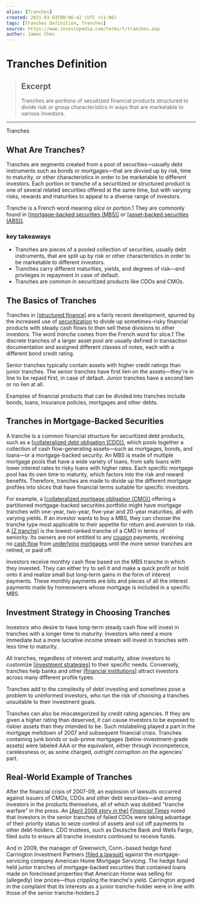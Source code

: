 ```yaml
---
alias: [Tranches]
created: 2021-03-03T00:06:42 (UTC +11:00)
tags: [Tranches Definition, Tranches]
source: https://www.investopedia.com/terms/t/tranches.asp
author: James Chen
---
```


# Tranches Definition

> ## Excerpt
> Tranches are portions of secuitized financial products structured to divide risk or group characteristics in ways that are marketable to various investors.

---

Tranches
## What Are Tranches?

Tranches are segments created from a pool of securities—usually debt instruments such as bonds or mortgages—that are divvied up by risk, time to maturity, or other characteristics in order to be marketable to different investors. Each portion or tranche of a securitized or structured product is one of several related securities offered at the same time, but with varying risks, rewards and maturities to appeal to a diverse range of investors.

Tranche is a French word meaning _slice_ or _portion_.1 They are commonly found in [[mortgage-backed securities (MBS)]](https://www.investopedia.com/terms/m/mbs.asp) or [[asset-backed securities (ABS)]](https://www.investopedia.com/terms/a/asset-backedsecurity.asp).

### key takeaways

-   Tranches are pieces of a pooled collection of securities, usually debt instruments, that are split up by risk or other characteristics in order to be marketable to different investors.
-   Tranches carry different maturities, yields, and degrees of risk—and privileges in repayment in case of default.
-   Tranches are common in securitized products like CDOs and CMOs.

## The Basics of Tranches

Tranches in [[structured finance]](https://www.investopedia.com/terms/s/structuredfinance.asp) are a fairly recent development, spurred by the increased use of [securitization](https://www.investopedia.com/terms/s/securitization.asp) to divide up sometimes-risky financial products with steady cash flows to then sell these divisions to other investors. The word _tranche_ comes from the French word for slice.1 The discrete tranches of a larger asset pool are usually defined in transaction documentation and assigned different classes of notes, each with a different bond credit rating.

Senior tranches typically contain assets with higher credit ratings than junior tranches. The senior tranches have first lien on the assets—they're in line to be repaid first, in case of default. Junior tranches have a second lien or no lien at all.

Examples of financial products that can be divided into tranches include bonds, loans, insurance policies, mortgages and other debts.

## Tranches in Mortgage-Backed Securities

A tranche is a common financial structure for securitized debt products, such as a [[collateralized debt obligation (CDO)]](https://www.investopedia.com/terms/c/cdo.asp), which pools together a collection of cash flow-generating assets—such as mortgages, bonds, and loans—or a mortgage-backed security. An MBS is made of multiple mortgage pools that have a wide variety of loans, from safe loans with lower interest rates to risky loans with higher rates. Each specific mortgage pool has its own time to maturity, which factors into the risk and reward benefits. Therefore, tranches are made to divide up the different mortgage profiles into slices that have financial terms suitable for specific investors.

For example, a [[collateralized mortgage obligation (CMO)]](https://www.investopedia.com/terms/c/cmo.asp) offering a partitioned mortgage-backed securities portfolio might have mortgage tranches with one-year, two-year, five-year and 20-year maturities, all with varying yields. If an investor wants to buy a MBS, they can choose the tranche type most applicable to their appetite for return and aversion to risk. A [[Z tranche]](https://www.investopedia.com/terms/z/ztranche.asp) is the lowest-ranked tranche of a CMO in terms of seniority. Its owners are not entitled to any [coupon](https://www.investopedia.com/terms/c/coupon.asp) payments, receiving no [cash flow](https://www.investopedia.com/terms/c/cashflow.asp) from [underlying](https://www.investopedia.com/terms/u/underlying.asp) [mortgages](https://www.investopedia.com/terms/m/mortgage.asp) until the more senior tranches are retired, or paid off.

Investors receive monthly cash flow based on the MBS tranche in which they invested. They can either try to sell it and make a quick profit or hold onto it and realize small but long-term gains in the form of interest payments. These monthly payments are bits and pieces of all the interest payments made by homeowners whose mortgage is included in a specific MBS.

## Investment Strategy in Choosing Tranches

Investors who desire to have long-term steady cash flow will invest in tranches with a longer time to maturity. Investors who need a more immediate but a more lucrative income stream will invest in tranches with less time to maturity. 

All tranches, regardless of interest and maturity, allow investors to customize [[investment strategies]](https://www.investopedia.com/terms/i/investmentstrategy.asp) to their specific needs. Conversely, tranches help banks and other [[financial institutions]](https://www.investopedia.com/terms/f/financialinstitution.asp) attract investors across many different profile types.

Tranches add to the complexity of debt investing and sometimes pose a problem to uninformed investors, who run the risk of choosing a tranches unsuitable to their investment goals.

Tranches can also be miscategorized by credit rating agencies. If they are given a higher rating than deserved, it can cause investors to be exposed to riskier assets than they intended to be. Such mislabeling played a part in the mortgage meltdown of 2007 and subsequent financial crisis. Tranches containing junk bonds or sub-prime mortgages (below-investment-grade assets) were labeled AAA or the equivalent, either through incompetence, carelessness or, as some charged, outright corruption on the agencies' part.

## Real-World Example of Tranches

After the financial crisis of 2007-09, an explosion of lawsuits occurred against issuers of CMOs, CDOs and other debt securities—and among investors in the products themselves, all of which was dubbed "tranche warfare" in the press. An [[April 2008 story in the]](https://www.ft.com/content/ae3ce724-0a48-11dd-b5b1-0000779fd2ac) _[Financial Times](https://www.ft.com/content/ae3ce724-0a48-11dd-b5b1-0000779fd2ac)_ noted that investors in the senior tranches of failed CDOs were taking advantage of their priority status to seize control of assets and cut off payments to other debt-holders. CDO trustees, such as Deutsche Bank and Wells Fargo, filed suits to ensure all tranche investors continued to receive funds.

And in 2009, the manager of Greenwich, Conn.-based hedge fund Carrington Investment Partners [[filed a lawsuit]](https://www.housingwire.com/articles/tranche-warfare-mbs-investor-sues-american-home-over-reo-sales) against the mortgage-servicing company American Home Mortgage Servicing. The hedge fund held junior tranches of mortgage-backed securities that contained loans made on foreclosed properties that American Home was selling for (allegedly) low prices—thus crippling the tranche's yield. Carrington argued in the complaint that its interests as a junior tranche-holder were in line with those of the senior tranche-holders.2
